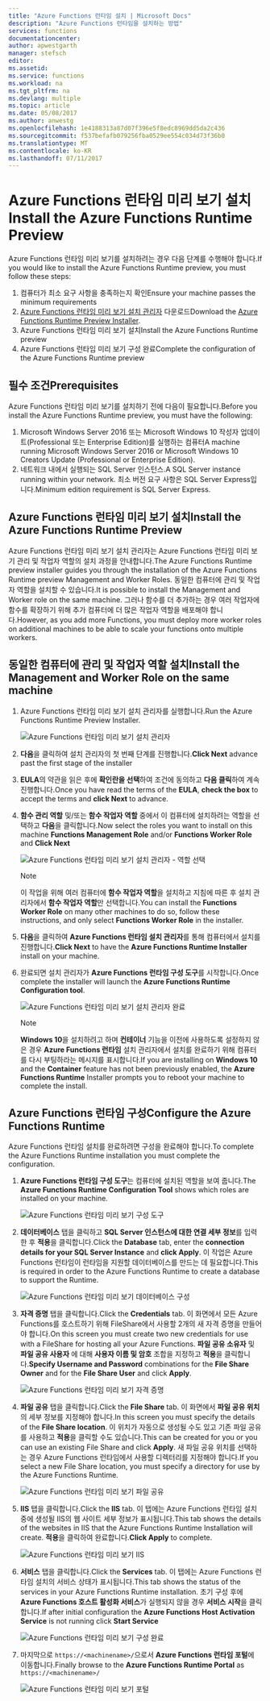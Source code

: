 ```yaml
---
title: "Azure Functions 런타임 설치 | Microsoft Docs"
description: "Azure Functions 런타임을 설치하는 방법"
services: functions
documentationcenter: 
author: apwestgarth
manager: stefsch
editor: 
ms.assetid: 
ms.service: functions
ms.workload: na
ms.tgt_pltfrm: na
ms.devlang: multiple
ms.topic: article
ms.date: 05/08/2017
ms.author: anwestg
ms.openlocfilehash: 1e4188313a87d07f396e5f8edc8969dd5da2c436
ms.sourcegitcommit: f537befafb079256fba0529ee554c034d73f36b0
ms.translationtype: MT
ms.contentlocale: ko-KR
ms.lasthandoff: 07/11/2017
---
```

# <a name="install-the-azure-functions-runtime-preview"></a><span data-ttu-id="6d97d-103">Azure Functions 런타임 미리 보기 설치</span><span class="sxs-lookup"><span data-stu-id="6d97d-103">Install the Azure Functions Runtime Preview</span></span>

<span data-ttu-id="6d97d-104">Azure Functions 런타임 미리 보기를 설치하려는 경우 다음 단계를 수행해야 합니다.</span><span class="sxs-lookup"><span data-stu-id="6d97d-104">If you would like to install the Azure Functions Runtime preview, you must follow these steps:</span></span>

1. <span data-ttu-id="6d97d-105">컴퓨터가 최소 요구 사항을 충족하는지 확인</span><span class="sxs-lookup"><span data-stu-id="6d97d-105">Ensure your machine passes the minimum requirements</span></span>
1. <span data-ttu-id="6d97d-106">[Azure Functions 런타임 미리 보기 설치 관리자](https://aka.ms/azafr) 다운로드</span><span class="sxs-lookup"><span data-stu-id="6d97d-106">Download the [Azure Functions Runtime Preview Installer](https://aka.ms/azafr).</span></span> 
1. <span data-ttu-id="6d97d-107">Azure Functions 런타임 미리 보기 설치</span><span class="sxs-lookup"><span data-stu-id="6d97d-107">Install the Azure Functions Runtime preview</span></span>
1. <span data-ttu-id="6d97d-108">Azure Functions 런타임 미리 보기 구성 완료</span><span class="sxs-lookup"><span data-stu-id="6d97d-108">Complete the configuration of the Azure Functions Runtime preview</span></span>

## <a name="prerequisites"></a><span data-ttu-id="6d97d-109">필수 조건</span><span class="sxs-lookup"><span data-stu-id="6d97d-109">Prerequisites</span></span>

<span data-ttu-id="6d97d-110">Azure Functions 런타임 미리 보기를 설치하기 전에 다음이 필요합니다.</span><span class="sxs-lookup"><span data-stu-id="6d97d-110">Before you install the Azure Functions Runtime preview, you must have the following:</span></span>

1. <span data-ttu-id="6d97d-111">Microsoft Windows Server 2016 또는 Microsoft Windows 10 작성자 업데이트(Professional 또는 Enterprise Edition)를 실행하는 컴퓨터</span><span class="sxs-lookup"><span data-stu-id="6d97d-111">A machine running Microsoft Windows Server 2016 or Microsoft Windows 10 Creators Update (Professional or Enterprise Edition).</span></span>
1. <span data-ttu-id="6d97d-112">네트워크 내에서 실행되는 SQL Server 인스턴스.</span><span class="sxs-lookup"><span data-stu-id="6d97d-112">A SQL Server instance running within your network.</span></span>  <span data-ttu-id="6d97d-113">최소 버전 요구 사항은 SQL Server Express입니다.</span><span class="sxs-lookup"><span data-stu-id="6d97d-113">Minimum edition requirement is SQL Server Express.</span></span>

## <a name="install-the-azure-functions-runtime-preview"></a><span data-ttu-id="6d97d-114">Azure Functions 런타임 미리 보기 설치</span><span class="sxs-lookup"><span data-stu-id="6d97d-114">Install the Azure Functions Runtime Preview</span></span>

<span data-ttu-id="6d97d-115">Azure Functions 런타임 미리 보기 설치 관리자는 Azure Functions 런타임 미리 보기 관리 및 작업자 역할의 설치 과정을 안내합니다.</span><span class="sxs-lookup"><span data-stu-id="6d97d-115">The Azure Functions Runtime preview installer guides you through the installation of the Azure Functions Runtime preview Management and Worker Roles.</span></span>  <span data-ttu-id="6d97d-116">동일한 컴퓨터에 관리 및 작업자 역할을 설치할 수 있습니다.</span><span class="sxs-lookup"><span data-stu-id="6d97d-116">It is possible to install the Management and Worker role on the same machine.</span></span>  <span data-ttu-id="6d97d-117">그러나 함수를 더 추가하는 경우 여러 작업자에 함수를 확장하기 위해 추가 컴퓨터에 더 많은 작업자 역할을 배포해야 합니다.</span><span class="sxs-lookup"><span data-stu-id="6d97d-117">However, as you add more Functions, you must deploy more worker roles on additional machines to be able to scale your functions onto multiple workers.</span></span>

## <a name="install-the-management-and-worker-role-on-the-same-machine"></a><span data-ttu-id="6d97d-118">동일한 컴퓨터에 관리 및 작업자 역할 설치</span><span class="sxs-lookup"><span data-stu-id="6d97d-118">Install the Management and Worker Role on the same machine</span></span>

1. <span data-ttu-id="6d97d-119">Azure Functions 런타임 미리 보기 설치 관리자를 실행합니다.</span><span class="sxs-lookup"><span data-stu-id="6d97d-119">Run the Azure Functions Runtime Preview Installer.</span></span>

    ![Azure Functions 런타임 미리 보기 설치 관리자][1]

1. <span data-ttu-id="6d97d-121">**다음**을 클릭하여 설치 관리자의 첫 번째 단계를 진행합니다.</span><span class="sxs-lookup"><span data-stu-id="6d97d-121">**Click Next** advance past the first stage of the installer</span></span>
1. <span data-ttu-id="6d97d-122">**EULA**의 약관을 읽은 후에 **확인란을 선택**하여 조건에 동의하고 **다음 클릭**하여 계속 진행합니다.</span><span class="sxs-lookup"><span data-stu-id="6d97d-122">Once you have read the terms of the **EULA**, **check the box** to accept the terms and **click Next** to advance.</span></span>
1. <span data-ttu-id="6d97d-123">**함수 관리 역할** 및/또는 **함수 작업자 역할** 중에서 이 컴퓨터에 설치하려는 역할을 선택하고 **다음**을 클릭합니다.</span><span class="sxs-lookup"><span data-stu-id="6d97d-123">Now select the roles you want to install on this machine **Functions Management Role** and/or **Functions Worker Role** and **Click Next**</span></span>

    ![Azure Functions 런타임 미리 보기 설치 관리자 - 역할 선택][3]

    > [!NOTE]
    > <span data-ttu-id="6d97d-125">이 작업을 위해 여러 컴퓨터에 **함수 작업자 역할**을 설치하고 지침에 따른 후 설치 관리자에서 **함수 작업자 역할**만 선택합니다.</span><span class="sxs-lookup"><span data-stu-id="6d97d-125">You can install the **Functions Worker Role** on many other machines to do so, follow these instructions, and only select **Functions Worker Role** in the installer.</span></span>

1. <span data-ttu-id="6d97d-126">**다음**을 클릭하여 **Azure Functions 런타임 설치 관리자**를 통해 컴퓨터에서 설치를 진행합니다.</span><span class="sxs-lookup"><span data-stu-id="6d97d-126">**Click Next** to have the **Azure Functions Runtime Installer** install on your machine.</span></span>
1. <span data-ttu-id="6d97d-127">완료되면 설치 관리자가 **Azure Functions 런타임 구성 도구**를 시작합니다.</span><span class="sxs-lookup"><span data-stu-id="6d97d-127">Once complete the installer will launch the **Azure Functions Runtime Configuration tool**.</span></span>

    ![Azure Functions 런타임 미리 보기 설치 관리자 완료][5]

    > [!NOTE]
    > <span data-ttu-id="6d97d-129">**Windows 10**을 설치하려고 하며 **컨테이너** 기능을 이전에 사용하도록 설정하지 않은 경우 **Azure Functions 런타임** 설치 관리자에서 설치를 완료하기 위해 컴퓨터를 다시 부팅하라는 메시지를 표시합니다.</span><span class="sxs-lookup"><span data-stu-id="6d97d-129">If you are installing on **Windows 10** and the **Container** feature has not been previously enabled, the **Azure Functions Runtime** Installer prompts you to reboot your machine to complete the install.</span></span>

## <a name="configure-the-azure-functions-runtime"></a><span data-ttu-id="6d97d-130">Azure Functions 런타임 구성</span><span class="sxs-lookup"><span data-stu-id="6d97d-130">Configure the Azure Functions Runtime</span></span>

<span data-ttu-id="6d97d-131">Azure Functions 런타임 설치를 완료하려면 구성을 완료해야 합니다.</span><span class="sxs-lookup"><span data-stu-id="6d97d-131">To complete the Azure Functions Runtime installation you must complete the configuration.</span></span>

1. <span data-ttu-id="6d97d-132">**Azure Functions 런타임 구성 도구**는 컴퓨터에 설치된 역할을 보여 줍니다.</span><span class="sxs-lookup"><span data-stu-id="6d97d-132">The **Azure Functions Runtime Configuration Tool** shows which roles are installed on your machine.</span></span>

    ![Azure Functions 런타임 미리 보기 구성 도구][6]

1. <span data-ttu-id="6d97d-134">**데이터베이스** 탭을 클릭하고 **SQL Server 인스턴스에 대한 연결 세부 정보**를 입력한 후 **적용**을 클릭합니다.</span><span class="sxs-lookup"><span data-stu-id="6d97d-134">Click the **Database** tab, enter the **connection details for your SQL Server Instance** and **click Apply**.</span></span>  <span data-ttu-id="6d97d-135">이 작업은 Azure Functions 런타임이 런타임을 지원할 데이터베이스를 만드는 데 필요합니다.</span><span class="sxs-lookup"><span data-stu-id="6d97d-135">This is required in order to the Azure Functions Runtime to create a database to support the Runtime.</span></span>
    
    ![Azure Functions 런타임 미리 보기 데이터베이스 구성][7]

1. <span data-ttu-id="6d97d-137">**자격 증명** 탭을 클릭합니다.</span><span class="sxs-lookup"><span data-stu-id="6d97d-137">Click the **Credentials** tab.</span></span>  <span data-ttu-id="6d97d-138">이 화면에서 모든 Azure Functions를 호스트하기 위해 FileShare에서 사용할 2개의 새 자격 증명을 만들어야 합니다.</span><span class="sxs-lookup"><span data-stu-id="6d97d-138">On this screen you must create two new credentials for use with a FileShare for hosting all your Azure Functions.</span></span>  <span data-ttu-id="6d97d-139">**파일 공유 소유자** 및 **파일 공유 사용자** 에 대해 **사용자 이름 및 암호** 조합을 지정하고 **적용**을 클릭합니다.</span><span class="sxs-lookup"><span data-stu-id="6d97d-139">**Specify Username and Password** combinations for the **File Share Owner** and for the **File Share User** and click **Apply**.</span></span>

    ![Azure Functions 런타임 미리 보기 자격 증명][8]

1. <span data-ttu-id="6d97d-141">**파일 공유** 탭을 클릭합니다.</span><span class="sxs-lookup"><span data-stu-id="6d97d-141">Click the **File Share** tab.</span></span>  <span data-ttu-id="6d97d-142">이 화면에서 **파일 공유 위치**의 세부 정보를 지정해야 합니다.</span><span class="sxs-lookup"><span data-stu-id="6d97d-142">In this screen you must specify the details of the **File Share location**.</span></span>  <span data-ttu-id="6d97d-143">이 위치가 자동으로 생성될 수도 있고 기존 파일 공유를 사용하고 **적용**을 클릭할 수도 있습니다.</span><span class="sxs-lookup"><span data-stu-id="6d97d-143">This can be created for you or you can use an existing File Share and click **Apply**.</span></span>  <span data-ttu-id="6d97d-144">새 파일 공유 위치를 선택하는 경우 Azure Functions 런타임에서 사용할 디렉터리를 지정해야 합니다.</span><span class="sxs-lookup"><span data-stu-id="6d97d-144">If you select a new File Share location, you must specify a directory for use by the Azure Functions Runtime.</span></span>
    
    ![Azure Functions 런타임 미리 보기 파일 공유][9]

1. <span data-ttu-id="6d97d-146">**IIS** 탭을 클릭합니다.</span><span class="sxs-lookup"><span data-stu-id="6d97d-146">Click the **IIS** tab.</span></span>  <span data-ttu-id="6d97d-147">이 탭에는 Azure Functions 런타임 설치 중에 생성될 IIS의 웹 사이트 세부 정보가 표시됩니다.</span><span class="sxs-lookup"><span data-stu-id="6d97d-147">This tab shows the details of the websites in IIS that the Azure Functions Runtime Installation will create.</span></span>  <span data-ttu-id="6d97d-148">**적용**을 클릭하여 완료합니다.</span><span class="sxs-lookup"><span data-stu-id="6d97d-148">**Click Apply** to complete.</span></span>

    ![Azure Functions 런타임 미리 보기 IIS][10]

1. <span data-ttu-id="6d97d-150">**서비스** 탭을 클릭합니다.</span><span class="sxs-lookup"><span data-stu-id="6d97d-150">Click the **Services** tab.</span></span>  <span data-ttu-id="6d97d-151">이 탭에는 Azure Functions 런타임 설치의 서비스 상태가 표시됩니다.</span><span class="sxs-lookup"><span data-stu-id="6d97d-151">This tab shows the status of the services in your Azure Functions Runtime installation.</span></span>  <span data-ttu-id="6d97d-152">초기 구성 후에 **Azure Functions 호스트 활성화 서비스**가 실행되지 않을 경우 **서비스 시작**을 클릭합니다.</span><span class="sxs-lookup"><span data-stu-id="6d97d-152">If after initial configuration the **Azure Functions Host Activation Service** is not running click **Start Service**</span></span>

    ![Azure Functions 런타임 미리 보기 구성 완료][11]

1. <span data-ttu-id="6d97d-154">마지막으로 `https://<machinename>/`으로서 **Azure Functions 런타임 포털**에 이동합니다.</span><span class="sxs-lookup"><span data-stu-id="6d97d-154">Finally browse to the **Azure Functions Runtime Portal** as `https://<machinename>/`</span></span>

    ![Azure Functions 런타임 미리 보기 포털][12]


<!--Image references-->
[1]: ./media/functions-runtime-install/AzureFunctionsRuntime_Installer1.png
[2]: ./media/functions-runtime-install/AzureFunctionsRuntime_Installer2-EULA.png
[3]: ./media/functions-runtime-install/AzureFunctionsRuntime_Installer3-ChooseRoles.png
[4]: ./media/functions-runtime-install/AzureFunctionsRuntime_Installer4-Install.png
[5]: ./media/functions-runtime-install/AzureFunctionsRuntime_Installer5-InstallComplete.png
[6]: ./media/functions-runtime-install/AzureFunctionsRuntime_Configuration1.png
[7]: ./media/functions-runtime-install/AzureFunctionsRuntime_Configuration2_SQL.png
[8]: ./media/functions-runtime-install/AzureFunctionsRuntime_Configuration3_Credentials.png
[9]: ./media/functions-runtime-install/AzureFunctionsRuntime_Configuration4_Fileshare.png
[10]: ./media/functions-runtime-install/AzureFunctionsRuntime_Configuration5_IIS.png
[11]: ./media/functions-runtime-install/AzureFunctionsRuntime_Configuration6_Services.png
[12]: ./media/functions-runtime-install/AzureFunctionsRuntime_Portal.png